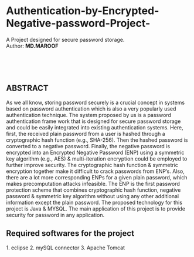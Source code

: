 # Authentication-by-Encrypted-Negative-password-Project-
A Project designed for secure password storage.
<br>
Author: <b>MD.MAROOF</b>

<br>
<br>
<br>

<h2> ABSTRACT </h2>
As we all know, storing password securely is a crucial concept in systems based on password authentication which is also a very popularly used authentication technique. The system proposed by us is a password authentication frame work that is designed for secure password storage and could be easily integrated into existing authentication systems. Here, first, the received plain password from a user is hashed through a cryptographic hash function (e.g., SHA-256). Then the hashed password is converted to a negative password. Finally, the negative password is encrypted into an Encrypted Negative Password (ENP) using a symmetric key algorithm (e.g., AES) & multi-iteration encryption could be employed to further improve security. The cryptographic hash function & symmetric encryption together make it difficult to crack passwords from ENP’s. Also, there are a lot more corresponding ENPs for a given plain password, which makes precomputation attacks infeasible. The ENP is the first password protection scheme that combines cryptographic hash function, negative password & symmetric key algorithm without using any other additional information except the plain password. The proposed technology for this project is Java & MYSQL. The main application of this project is to provide security for password in any application.

<h2>Required softwares for the project</h2>
1. eclipse
2. mySQL connector
3. Apache Tomcat
